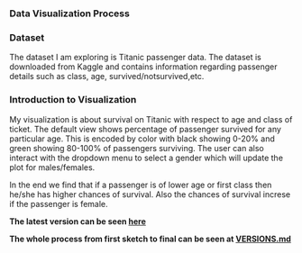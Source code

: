 ### Data Visualization Process

### Dataset 
The dataset I am exploring is Titanic passenger data. The dataset 
is downloaded from Kaggle and contains information regarding passenger details
such as class, age, survived/notsurvived,etc.

### Introduction to Visualization

My visualization is about survival on Titanic with respect to age and class of 
ticket. The default view shows percentage of passenger survived for any particular
age. This is encoded by color with black showing 0-20% and green showing 80-100% 
of passengers surviving. The user can also interact with the dropdown menu to select
a gender which will update the plot for males/females. 

In the end we find that if a passenger is of lower age or first class then he/she has
higher chances of survival. Also the chances of survival increse if the passenger is
female.


**The latest version can be seen [here](https://rawgit.com/avs20/DataVisualization/master/index_2.html)**

**The whole process from first sketch to final can be seen at [VERSIONS.md](VERSIONS.md)**

